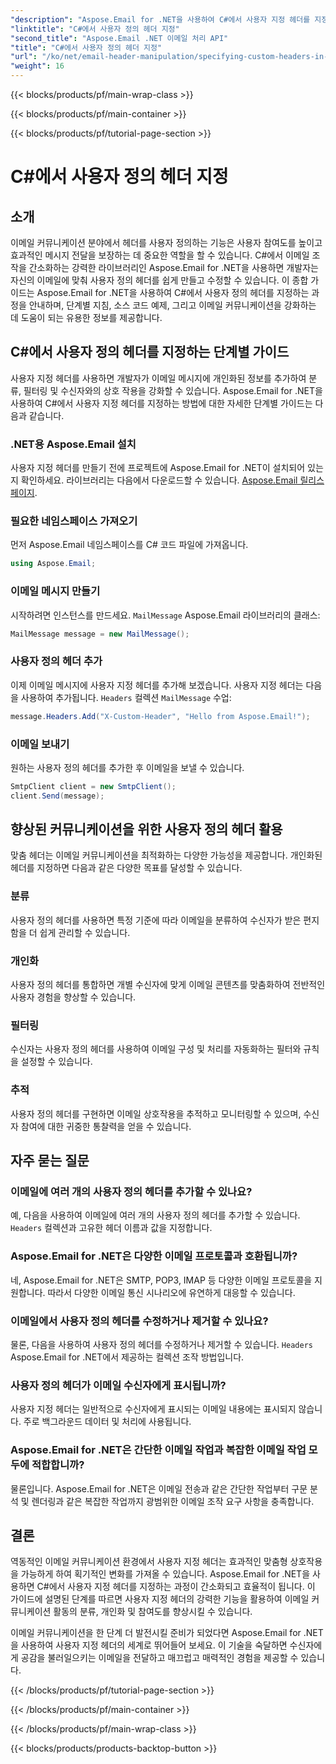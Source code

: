 ```yaml
---
"description": "Aspose.Email for .NET을 사용하여 C#에서 사용자 지정 헤더를 지정하여 이메일 커뮤니케이션을 개선하는 방법을 알아보세요. 이 단계별 가이드는 참여도 향상을 위한 개인화된 이메일 헤더 작성 방법을 제공합니다."
"linktitle": "C#에서 사용자 정의 헤더 지정"
"second_title": "Aspose.Email .NET 이메일 처리 API"
"title": "C#에서 사용자 정의 헤더 지정"
"url": "/ko/net/email-header-manipulation/specifying-custom-headers-in-csharp/"
"weight": 16
---
```


{{< blocks/products/pf/main-wrap-class >}}

{{< blocks/products/pf/main-container >}}

{{< blocks/products/pf/tutorial-page-section >}}

# C#에서 사용자 정의 헤더 지정



## 소개

이메일 커뮤니케이션 분야에서 헤더를 사용자 정의하는 기능은 사용자 참여도를 높이고 효과적인 메시지 전달을 보장하는 데 중요한 역할을 할 수 있습니다. C#에서 이메일 조작을 간소화하는 강력한 라이브러리인 Aspose.Email for .NET을 사용하면 개발자는 자신의 이메일에 맞춰 사용자 정의 헤더를 쉽게 만들고 수정할 수 있습니다. 이 종합 가이드는 Aspose.Email for .NET을 사용하여 C#에서 사용자 정의 헤더를 지정하는 과정을 안내하며, 단계별 지침, 소스 코드 예제, 그리고 이메일 커뮤니케이션을 강화하는 데 도움이 되는 유용한 정보를 제공합니다.

## C#에서 사용자 정의 헤더를 지정하는 단계별 가이드

사용자 지정 헤더를 사용하면 개발자가 이메일 메시지에 개인화된 정보를 추가하여 분류, 필터링 및 수신자와의 상호 작용을 강화할 수 있습니다. Aspose.Email for .NET을 사용하여 C#에서 사용자 지정 헤더를 지정하는 방법에 대한 자세한 단계별 가이드는 다음과 같습니다.

### .NET용 Aspose.Email 설치

사용자 지정 헤더를 만들기 전에 프로젝트에 Aspose.Email for .NET이 설치되어 있는지 확인하세요. 라이브러리는 다음에서 다운로드할 수 있습니다. [Aspose.Email 릴리스 페이지](https://releases.aspose.com/email/net/).

### 필요한 네임스페이스 가져오기

먼저 Aspose.Email 네임스페이스를 C# 코드 파일에 가져옵니다.

```csharp
using Aspose.Email;
```

### 이메일 메시지 만들기

시작하려면 인스턴스를 만드세요. `MailMessage` Aspose.Email 라이브러리의 클래스:

```csharp
MailMessage message = new MailMessage();
```

### 사용자 정의 헤더 추가

이제 이메일 메시지에 사용자 지정 헤더를 추가해 보겠습니다. 사용자 지정 헤더는 다음을 사용하여 추가됩니다. `Headers` 컬렉션 `MailMessage` 수업:

```csharp
message.Headers.Add("X-Custom-Header", "Hello from Aspose.Email!");
```

### 이메일 보내기

원하는 사용자 정의 헤더를 추가한 후 이메일을 보낼 수 있습니다.

```csharp
SmtpClient client = new SmtpClient();
client.Send(message);
```

## 향상된 커뮤니케이션을 위한 사용자 정의 헤더 활용

맞춤 헤더는 이메일 커뮤니케이션을 최적화하는 다양한 가능성을 제공합니다. 개인화된 헤더를 지정하면 다음과 같은 다양한 목표를 달성할 수 있습니다.

### 분류 
 사용자 정의 헤더를 사용하면 특정 기준에 따라 이메일을 분류하여 수신자가 받은 편지함을 더 쉽게 관리할 수 있습니다.

### 개인화 
 사용자 정의 헤더를 통합하면 개별 수신자에 맞게 이메일 콘텐츠를 맞춤화하여 전반적인 사용자 경험을 향상할 수 있습니다.

### 필터링 
 수신자는 사용자 정의 헤더를 사용하여 이메일 구성 및 처리를 자동화하는 필터와 규칙을 설정할 수 있습니다.

### 추적 
 사용자 정의 헤더를 구현하면 이메일 상호작용을 추적하고 모니터링할 수 있으며, 수신자 참여에 대한 귀중한 통찰력을 얻을 수 있습니다.

## 자주 묻는 질문

### 이메일에 여러 개의 사용자 정의 헤더를 추가할 수 있나요?

예, 다음을 사용하여 이메일에 여러 개의 사용자 정의 헤더를 추가할 수 있습니다. `Headers` 컬렉션과 고유한 헤더 이름과 값을 지정합니다.

### Aspose.Email for .NET은 다양한 이메일 프로토콜과 호환됩니까?

네, Aspose.Email for .NET은 SMTP, POP3, IMAP 등 다양한 이메일 프로토콜을 지원합니다. 따라서 다양한 이메일 통신 시나리오에 유연하게 대응할 수 있습니다.

### 이메일에서 사용자 정의 헤더를 수정하거나 제거할 수 있나요?

물론, 다음을 사용하여 사용자 정의 헤더를 수정하거나 제거할 수 있습니다. `Headers` Aspose.Email for .NET에서 제공하는 컬렉션 조작 방법입니다.

### 사용자 정의 헤더가 이메일 수신자에게 표시됩니까?

사용자 지정 헤더는 일반적으로 수신자에게 표시되는 이메일 내용에는 표시되지 않습니다. 주로 백그라운드 데이터 및 처리에 사용됩니다.

### Aspose.Email for .NET은 간단한 이메일 작업과 복잡한 이메일 작업 모두에 적합합니까?

물론입니다. Aspose.Email for .NET은 이메일 전송과 같은 간단한 작업부터 구문 분석 및 렌더링과 같은 복잡한 작업까지 광범위한 이메일 조작 요구 사항을 충족합니다.

## 결론

역동적인 이메일 커뮤니케이션 환경에서 사용자 지정 헤더는 효과적인 맞춤형 상호작용을 가능하게 하여 획기적인 변화를 가져올 수 있습니다. Aspose.Email for .NET을 사용하면 C#에서 사용자 지정 헤더를 지정하는 과정이 간소화되고 효율적이 됩니다. 이 가이드에 설명된 단계를 따르면 사용자 지정 헤더의 강력한 기능을 활용하여 이메일 커뮤니케이션 활동의 분류, 개인화 및 참여도를 향상시킬 수 있습니다.

이메일 커뮤니케이션을 한 단계 더 발전시킬 준비가 되었다면 Aspose.Email for .NET을 사용하여 사용자 지정 헤더의 세계로 뛰어들어 보세요. 이 기술을 숙달하면 수신자에게 공감을 불러일으키는 이메일을 전달하고 매끄럽고 매력적인 경험을 제공할 수 있습니다.

{{< /blocks/products/pf/tutorial-page-section >}}

{{< /blocks/products/pf/main-container >}}

{{< /blocks/products/pf/main-wrap-class >}}

{{< blocks/products/products-backtop-button >}}